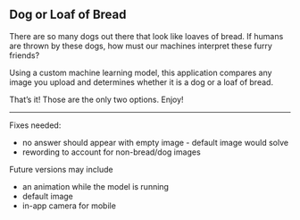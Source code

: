 <h2>Dog or Loaf of Bread</h2>

There are so many dogs out there that look like loaves of bread. If humans are thrown by these dogs, how must our machines interpret these furry friends? 

Using a custom machine learning model, this application compares any image you upload and determines whether it is a dog or a loaf of bread. 

That’s it! Those are the only two options. Enjoy!


***
Fixes needed: 
  * no answer should appear with empty image - default image would solve
  * rewording to account for non-bread/dog images

Future versions may include 
 * an animation while the model is running
 * default image
 * in-app camera for mobile